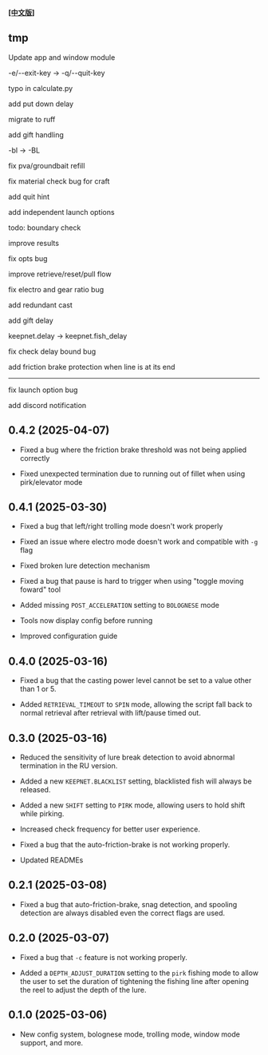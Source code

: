 **[[中文版]][CHANGELOG]**

## tmp

Update app and window module

-e/--exit-key -> -q/--quit-key

typo in calculate.py

add put down delay

migrate to ruff

add gift handling


-bl -> -BL

fix pva/groundbait refill

fix material check bug for craft

add quit hint

add independent launch options

todo: boundary check

improve results

fix opts bug

improve retrieve/reset/pull flow

fix electro and gear ratio bug

add redundant cast

add gift delay

keepnet.delay -> keepnet.fish_delay

fix check delay bound bug

add friction brake protection when line is at its end 

----
fix launch option bug

add discord notification

## 0.4.2 (2025-04-07)
- Fixed a bug where the friction brake threshold was not being applied correctly

- Fixed unexpected termination due to running out of fillet when using pirk/elevator mode


## 0.4.1 (2025-03-30)

- Fixed a bug that left/right trolling mode doesn't work properly

- Fixed an issue where electro mode doesn't work and compatible with `-g` flag

- Fixed broken lure detection mechanism

- Fixed a bug that pause is hard to trigger when using "toggle moving foward" tool 

- Added missing `POST_ACCELERATION` setting to `BOLOGNESE` mode

- Tools now display config before running

- Improved configuration guide

## 0.4.0 (2025-03-16)

- Fixed a bug that the casting power level cannot be set to a value other than 1 or 5.

- Added `RETRIEVAL_TIMEOUT` to `SPIN` mode, allowing the script fall back to normal
  retrieval after retrieval with lift/pause timed out.

## 0.3.0 (2025-03-16)

- Reduced the sensitivity of lure break detection to avoid abnormal termination in the RU version.

- Added a new `KEEPNET.BLACKLIST` setting, blacklisted fish will always be released.

- Added a new `SHIFT` setting to `PIRK` mode, allowing users to hold shift while pirking.

- Increased check frequency for better user experience.

- Fixed a bug that the auto-friction-brake is not working properly.

- Updated READMEs


## 0.2.1 (2025-03-08)

- Fixed a bug that auto-friction-brake, snag detection, and spooling detection are always
  disabled even the correct flags are used.

## 0.2.0 (2025-03-07)

- Fixed a bug that `-c` feature is not working properly.

-  Added a `DEPTH_ADJUST_DURATION` setting to the `pirk` fishing mode to allow the user to set the duration of tightening the fishing line after opening the reel to adjust the depth of the lure.

## 0.1.0 (2025-03-06)

- New config system, bolognese mode, trolling mode, window mode support, and more.

[CHANGELOG]: /docs/zh-TW/CHANGELOG.md
